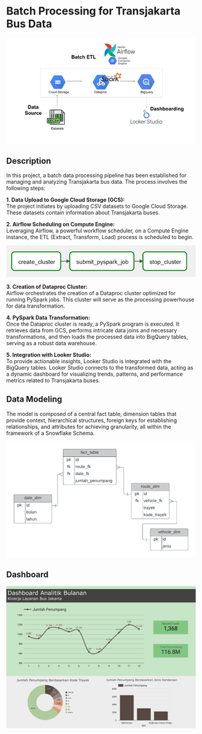 # Batch Processing for Transjakarta Bus Data
<p align="center">
  <img src="img/batch.png" width="600">
<p>

## Description
In this project, a  batch data processing pipeline has been established for managing and analyzing Transjakarta bus data. The process involves the following steps:

**1. Data Upload to Google Cloud Storage (GCS):**  
The project initiates by uploading CSV datasets to Google Cloud Storage. These datasets contain information about Transjakarta buses.

**2. Airflow Scheduling on Compute Engine:**  
Leveraging Airflow, a powerful workflow scheduler, on a Compute Engine instance, the ETL (Extract, Transform, Load) process is scheduled to begin.
<p align="center">
  <img src="img/airflow_dags.png" width="600">
<p>

**3. Creation of Dataproc Cluster:**  
Airflow orchestrates the creation of a Dataproc cluster optimized for running PySpark jobs. This cluster will serve as the processing powerhouse for data transformation.

**4. PySpark Data Transformation:**  
Once the Dataproc cluster is ready, a PySpark program is executed. It retrieves data from GCS, performs intricate data joins and necessary transformations, and then loads the processed data into BigQuery tables, serving as a robust data warehouse.

**5. Integration with Looker Studio:**  
To provide actionable insights, Looker Studio is integrated with the BigQuery tables. Looker Studio connects to the transformed data, acting as a dynamic dashboard for visualizing trends, patterns, and performance metrics related to Transjakarta buses.

## Data Modeling
The model is composed of a central fact table, dimension tables that provide context, hierarchical structures, foreign keys for establishing relationships, and attributes for achieving granularity, all within the framework of a Snowflake Schema.
<p align="center">
  <img src="img/transjakarta_data_model.png" width="600">
<p>

## Dashboard
<p align="center">
  <img src="img/Transjakarta dashboard.png" width="800">
<p>

